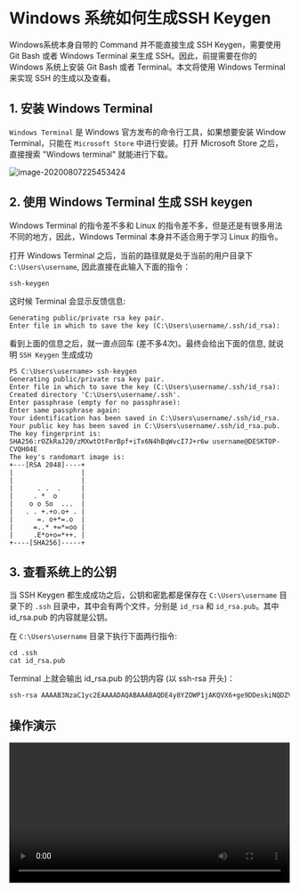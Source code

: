 # Windows 系统如何生成SSH Keygen

<p class="warn">Windows系统本身自带的 Command 并不能直接生成 SSH Keygen，需要使用 Git Bash 或者 Windows Terminal 来生成 SSH。因此，前提需要在你的 Windows 系统上安装 Git Bash 或者 Terminal。本文将使用 Windows Terminal 来实现 SSH 的生成以及查看。</p>



## 1. 安装 Windows Terminal

`Windows Terminal` 是 Windows 官方发布的命令行工具，如果想要安装 Window Terminal，只能在 `Microsoft Store` 中进行安装。打开 Microsoft Store 之后，直接搜索 \"Windows terminal\" 就能进行下载。

![image-20200807225453424](https://tva1.sinaimg.cn/large/007S8ZIlgy1ghj7tz9sn7j31650u0tzh.jpg)



## 2. 使用 Windows Terminal 生成 SSH keygen

Windows Terminal 的指令差不多和 Linux 的指令差不多，但是还是有很多用法不同的地方，因此，Windows Terminal 本身并不适合用于学习 Linux 的指令。



打开 Windows Terminal 之后，当前的路径就是处于当前的用户目录下 `C:\Users\username`,  因此直接在此输入下面的指令：

```nginx
ssh-keygen
```



这时候 Terminal 会显示反馈信息:

```nginx
Generating public/private rsa key pair.
Enter file in which to save the key (C:\Users\username/.ssh/id_rsa):
```



看到上面的信息之后，就一直点回车 (差不多4次)。最终会给出下面的信息, 就说明 `SSH Keygen` 生成成功

```nginx
PS C:\Users\username> ssh-keygen
Generating public/private rsa key pair.
Enter file in which to save the key (C:\Users\username/.ssh/id_rsa):
Created directory 'C:\Users\username/.ssh'.
Enter passphrase (empty for no passphrase):
Enter same passphrase again:
Your identification has been saved in C:\Users\username/.ssh/id_rsa.
Your public key has been saved in C:\Users\username/.ssh/id_rsa.pub.
The key fingerprint is:
SHA256:rOZkRaJ20/zMXwtOtFmrBpf+iTx6N4hBqWvcI7J+r6w username@DESKTOP-CVQH04E
The key's randomart image is:
+---[RSA 2048]----+
|                 |
|                 |
|      . .  .     |
|     . *  o      |
|    o o So  ...  |
|   . . +.+o.o+ . |
|      =. o+*=.o  |
|     =..* +=*=oo |
|     .E*o+o=*++. |
+----[SHA256]-----+
```



## 3. 查看系统上的公钥

当 SSH Keygen 都生成成功之后，公钥和密匙都是保存在 `C:\Users\username` 目录下的 `.ssh` 目录中，其中会有两个文件，分别是 `id_rsa` 和 `id_rsa.pub`。其中 id_rsa.pub 的内容就是公钥。



在 `C:\Users\username` 目录下执行下面两行指令:

```nginx
cd .ssh
cat id_rsa.pub
```



Terminal 上就会输出 id_rsa.pub 的公钥内容 (以 ssh-rsa 开头)：

```bash
ssh-rsa AAAAB3NzaC1yc2EAAAADAQABAAABAQDE4y8YZOWP1jAKQVX6+ge9DDeskiNQDZVSZIWpXCbKi3DxXqedwgTTWygcp6j9Fx+418OuHMNkyw45cOUaRD7OVbeWqWmawZN3eoNON4Hd/LB2sILOAaJBv3sT9VDzzFm5rabSt16Dsq/XAXSBb5OGwuokAbIATwsnWPPaN3ET2t/mVh71NIRTps6wvgtY5/kO/RPuyeHKnvqUErPQCjz8KNcMXKOZijI1BQxAJOQZD7E6+kA79/zmg9fNkJJo5DIUML8gNuMNGw9qcbiydpDjussqsq4V9YT/wykPoPgUvr7jw7iMK0CU51DLat+IeuT/bLHbALXvo1iUcNhi/1IV username@DESKTOP-CVQH04E
```



## 操作演示

<video controls width="100%">
    <source src="https://yuxuanjiang.github.io/boozhi/_media/widnows_sshkeygen.mp4" type="video/mp4">
</video>

